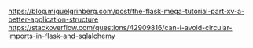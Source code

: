 https://blog.miguelgrinberg.com/post/the-flask-mega-tutorial-part-xv-a-better-application-structure
https://stackoverflow.com/questions/42909816/can-i-avoid-circular-imports-in-flask-and-sqlalchemy